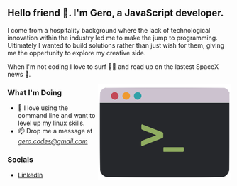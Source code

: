 ## Hello friend 👋. I'm Gero, a JavaScript developer.

I come from a hospitality background where the lack of technological innovation within the industry led me to make the jump to programming. Ultimately I wanted to build solutions rather than just wish for them, giving me the oppertunity to explore my creative side.

When I'm not coding I love to surf 🏄‍♂️ and read up on the lastest SpaceX news 🚀.

<img align="right" alt="illustration of a CLI" src="./assets/CLI.png" width="300" height="216" />

### What I'm Doing

- 🌱 I love using the command line and want to level up my linux skills.
- 📫 Drop me a message at *gero.codes@gmail.com*

### Socials
- [LinkedIn](https://www.linkedin.com/in/gerokassing)
